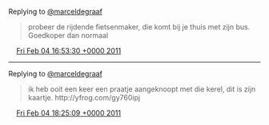 Replying to [@marceldegraaf](https://twitter.com/marceldegraaf/status/33451211206164480)

> probeer de rijdende fietsenmaker, die komt bij je thuis met zijn bus\. Goedkoper dan normaal

<img src="../../media/tweet.ico" width="12" /> [Fri Feb 04 16:53:30 +0000 2011](https://twitter.com/DromerDenker/status/33568842546413569)

----

Replying to [@marceldegraaf](https://twitter.com/marceldegraaf/status/33587800079081473)

> ik heb ooit een keer een praatje aangeknoopt met die kerel, dit is zijn kaartje\. http://yfrog\.com/gy760ipj

<img src="../../media/tweet.ico" width="12" /> [Fri Feb 04 18:25:09 +0000 2011](https://twitter.com/DromerDenker/status/33591905711296512)